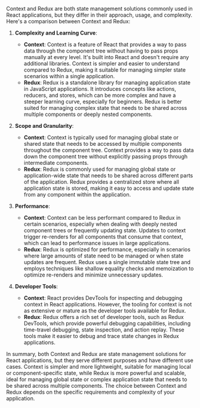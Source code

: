 Context and Redux are both state management solutions commonly used in React applications, but they differ in their approach, usage, and complexity. Here's a comparison between Context and Redux:

1. **Complexity and Learning Curve**:
    - **Context**: Context is a feature of React that provides a way to pass data through the component tree without having to pass props manually at every level. It's built into React and doesn't require any additional libraries. Context is simpler and easier to understand compared to Redux, making it suitable for managing simpler state scenarios within a single application.
    - **Redux**: Redux is a standalone library for managing application state in JavaScript applications. It introduces concepts like actions, reducers, and stores, which can be more complex and have a steeper learning curve, especially for beginners. Redux is better suited for managing complex state that needs to be shared across multiple components or deeply nested components.
    
2. **Scope and Granularity**:
    - **Context**: Context is typically used for managing global state or shared state that needs to be accessed by multiple components throughout the component tree. Context provides a way to pass data down the component tree without explicitly passing props through intermediate components.
    - **Redux**: Redux is commonly used for managing global state or application-wide state that needs to be shared across different parts of the application. Redux provides a centralized store where all application state is stored, making it easy to access and update state from any component within the application.

3. **Performance**:
    - **Context**: Context can be less performant compared to Redux in certain scenarios, especially when dealing with deeply nested component trees or frequently updating state. Updates to context trigger re-renders for all components that consume that context, which can lead to performance issues in large applications.
    - **Redux**: Redux is optimized for performance, especially in scenarios where large amounts of state need to be managed or when state updates are frequent. Redux uses a single immutable state tree and employs techniques like shallow equality checks and memoization to optimize re-renders and minimize unnecessary updates.

4. **Developer Tools**:
    - **Context**: React provides DevTools for inspecting and debugging context in React applications. However, the tooling for context is not as extensive or mature as the developer tools available for Redux.
    - **Redux**: Redux offers a rich set of developer tools, such as Redux DevTools, which provide powerful debugging capabilities, including time-travel debugging, state inspection, and action replay. These tools make it easier to debug and trace state changes in Redux applications.

In summary, both Context and Redux are state management solutions for React applications, but they serve different purposes and have different use cases. Context is simpler and more lightweight, suitable for managing local or component-specific state, while Redux is more powerful and scalable, ideal for managing global state or complex application state that needs to be shared across multiple components. The choice between Context and Redux depends on the specific requirements and complexity of your application.
